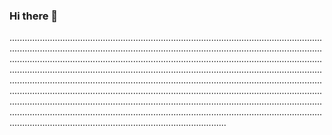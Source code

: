### Hi there 👋

......................................................................................................................................................................................................................................................................................................................................................................................................................................................................................................................................................................................................................................................................................................................................................................................................................................................................................................................................................................................................................................................................................................................